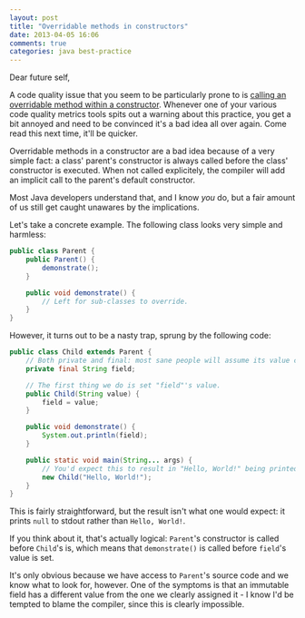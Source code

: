 ```yaml
---
layout: post
title: "Overridable methods in constructors"
date: 2013-04-05 16:06
comments: true
categories: java best-practice
---
```

Dear future self,

A code quality issue that you seem to be particularly prone to is [calling an overridable method within a constructor](http://pmd.sourceforge.net/pmd-4.3.0/rules/design.html#ConstructorCallsOverridableMethod). Whenever one of your various code quality metrics tools spits out a warning about this practice, you get a bit annoyed and need to be convinced it's a bad idea all over again. Come read this next time, it'll be quicker.

Overridable methods in a constructor are a bad idea because of a very simple fact: a class' parent's constructor is always called before the class' constructor is executed. When not called explicitely, the compiler will add an implicit call to the parent's default constructor.

Most Java developers understand that, and I know *you* do, but a fair amount of us still get caught unawares by the implications.

Let's take a concrete example. The following class looks very simple and harmless:
``` java
public class Parent {
    public Parent() {
        demonstrate();
    }

    public void demonstrate() {
        // Left for sub-classes to override.
    }
}
```

However, it turns out to be a nasty trap, sprung by the following code:
``` java
public class Child extends Parent {
    // Both private and final: most sane people will assume its value cannot change.
    private final String field;

    // The first thing we do is set "field"'s value.
    public Child(String value) {
        field = value;
    }

    public void demonstrate() {
        System.out.println(field);
    }

    public static void main(String... args) {
        // You'd expect this to result in "Hello, World!" being printed to stdout.
        new Child("Hello, World!");
    }
}
```

This is fairly straightforward, but the result isn't what one would expect: it prints `null` to stdout rather than `Hello, World!`.

If you think about it, that's actually logical: `Parent`'s constructor is called before `Child`'s is, which means that `demonstrate()` is called before `field`'s value is set.

It's only obvious because we have access to `Parent`'s source code and we know what to look for, however. One of the symptoms is that an immutable field has a different value from the one we clearly assigned it - I know I'd be tempted to blame the compiler, since this is clearly impossible.
